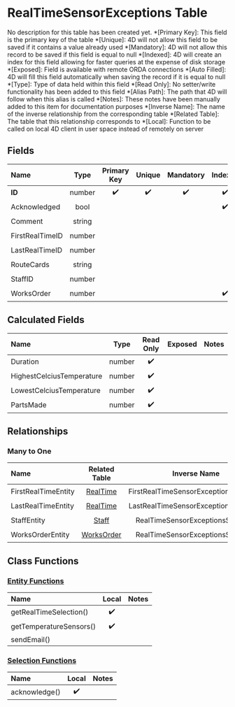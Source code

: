 ﻿# RealTimeSensorExceptions Table
No description for this table has been created yet.
*[Primary Key]: This field is the primary key of the table
*[Unique]: 4D will not allow this field to be saved if it contains a value already used
*[Mandatory]: 4D will not allow this record to be saved if this field is equal to null
*[Indexed]: 4D will create an index for this field allowing for faster queries at the expense of disk storage
*[Exposed]: Field is available with remote ORDA connections
*[Auto Filled]: 4D will fill this field automatically when saving the record if it is equal to null
*[Type]: Type of data held within this field
*[Read Only]: No setter/write functionality has been added to this field
*[Alias Path]: The path that 4D will follow when this alias is called
*[Notes]: These notes have been manually added to this item for documentation purposes
*[Inverse Name]: The name of the inverse relationship from the corresponding table
*[Related Table]: The table that this relationship corresponds to
*[Local]: Function to be called on local 4D client in user space instead of remotely on server
## Fields
|Name|Type|Primary Key|Unique|Mandatory|Indexed|Exposed|Auto Filled|Notes|
|:---|:---:|:---:|:---:|:---:|:---:|:---:|:---:|:---:|
|**ID**|number|✔️|✔️|✔️|✔️|✔️|✔️||
|Acknowledged|bool||||✔️|✔️|||
|Comment|string|||||✔️|||
|FirstRealTimeID|number|||||✔️|||
|LastRealTimeID|number|||||✔️|||
|RouteCards|string|||||✔️|||
|StaffID|number|||||✔️|||
|WorksOrder|number||||✔️|✔️|||
## Calculated Fields
|Name|Type|Read Only|Exposed|Notes|
|:---|:---:|:---:|:---:|:---:|
|Duration|number|✔️|||
|HighestCelciusTemperature|number|✔️|||
|LowestCelciusTemperature|number|✔️|||
|PartsMade|number|✔️|||
## Relationships
### Many to One
|Name|Related Table|Inverse Name|Exposed|Notes|
|:---|:---:|:---:|:---:|:---:|
|FirstRealTimeEntity|[RealTime](RealTime.md)|FirstRealTimeSensorExceptionsSelection|✔️||
|LastRealTimeEntity|[RealTime](RealTime.md)|LastRealTimeSensorExceptionsSelection|✔️||
|StaffEntity|[Staff](Staff.md)|RealTimeSensorExceptionsSelection|✔️||
|WorksOrderEntity|[WorksOrder](WorksOrder.md)|RealTimeSensorExceptionsSelection|✔️||
## Class Functions
### [Entity Functions](https://github.com/synthotec/SynthoTec-4D/blob/main/Project/Sources/Classes/RealTimeSensorExceptionsEntity.4dm)
|Name|Local|Notes|
|:---|:---:|:---:|
|getRealTimeSelection()|✔️||
|getTemperatureSensors()|✔️||
|sendEmail()|||
### [Selection Functions](https://github.com/synthotec/SynthoTec-4D/blob/main/Project/Sources/Classes/RealTimeSensorExceptionsSelection.4dm)
|Name|Local|Notes|
|:---|:---:|:---:|
|acknowledge()|✔️||